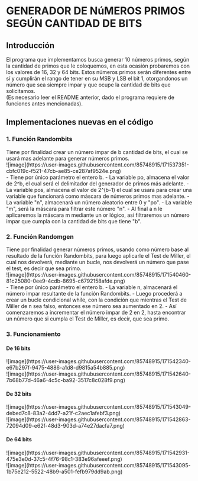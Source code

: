 <h1>GENERADOR DE NúMEROS PRIMOS SEGÚN CANTIDAD DE BITS</h1>
<h2>Introducción</h2>
El programa que implementamos busca generar 10 números primos, según la cantidad de primos que le coloquemos, en esta ocasión probaremos con los valores de 16, 32 y 64 bits. Estos números primos serán diferentes entre sí y cumplirán el rango de tener en su MSB y LSB el bit 1, otorgandonos un número que sea siempre impar y que ocupe la cantidad de bits que solicitamos.<br>
(Es necesario leer el README anterior, dado el programa requiere de funciones antes mencionadas).
<h2>Implementaciones nuevas en el código</h2>
<h3>1. Función Randombits</h3>
Tiene por finalidad crear un número impar de b cantidad de bits, el cual se usará mas adelante para generar números primos.<br>
![image](https://user-images.githubusercontent.com/85748915/171537351-cbfc019c-f521-47cb-ae85-ce287af9524e.png)
<br>
- Tiene por único parámetro el entero b.
- La variable po, almacena el valor de 2^b, el cual será el delimitador del generador de primos más adelante.
- La variable pos, almacena el valor de 2^(b-1) el cual se usara para crear una variable que funcionará como máscara de números primos mas adelante.
- La variable "n", almacenará un número aleatorio entre 0 y "po".
- La variable "m", será la máscara para filtrar este número "n".
- Al final a n le aplicaremos la máscara m mediante un or lógico, asi filtraremos un número impar que cumpla con la cantidad de bits que tiene "b".
<h3>2. Función Randomgen</h3>
Tiene por finalidad generar números primos, usando como número base al resultado de la función Randombits, para luego aplicarle el Test de Miller, el cual nos devolverá, mediante un bucle, nos devolverá un número que pase el test, es decir que sea primo.<br>
![image](https://user-images.githubusercontent.com/85748915/171540460-81c25080-0ee9-4cdb-8695-c6792158afde.png)
<br>
- Tiene por único parámetro el entero b.
- La variable n, almacenará el número impar resultante de la función Randombits.
- Luego procederá a crear un bucle condicional while, con la condición que mientras el Test de Miller de n sea falso, entonces ese número sea aumentado en 2.
- Así comenzaremos a incrementar el número impar de 2 en 2, hasta encontrar un número que si cumpla el Test de Miller, es decir, que sea primo.
<h3>3. Funcionamiento</h3>
<h4>De 16 bits</h4>
![image](https://user-images.githubusercontent.com/85748915/171542340-e67b297f-9475-4886-a1d8-d9815a54b885.png)
<br>
![image](https://user-images.githubusercontent.com/85748915/171542640-7b68b77d-46a6-4c5c-ba92-3517c8c028f9.png)
<br>
<h4>De 32 bits</h4>
![image](https://user-images.githubusercontent.com/85748915/171543049-debed7c8-83a2-4dd7-a21f-c2aec1afebf3.png)
<br>
![image](https://user-images.githubusercontent.com/85748915/171542863-72094d09-e62f-48d3-903d-a74e27dacfa7.png)
<br>
<h4>De 64 bits</h4>
![image](https://user-images.githubusercontent.com/85748915/171542931-475e3e0d-37c5-4f76-98c1-383e96afeeef.png)
<br>
![image](https://user-images.githubusercontent.com/85748915/171543095-1b75e212-5522-48b9-a501-fefb979dd9ab.png)

<br>
